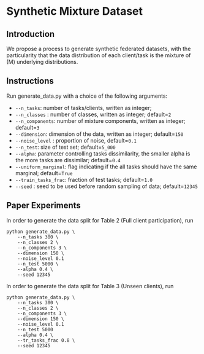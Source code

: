 # Synthetic Mixture Dataset

## Introduction
We propose a process to generate synthetic federated datasets,
with the particularity that the data distribution of each client/task is the mixture
of \(M\) underlying distributions.


## Instructions

Run generate_data.py with a choice of the following arguments:

- ```--n_tasks```: number of tasks/clients, written as integer;
- ```--n_classes``` : number of classes, written as integer; default=``2``
- ```--n_components```: number of mixture components, written as integer; default=``3``
- ```--dimension```: dimension of the data, written as integer; default=``150``
- ```--noise_level``` : proportion of noise, default=``0.1`` 
- ```--n_test```: size of test set; default=``5_000``
- ```--alpha```: parameter controlling tasks dissimilarity, the smaller alpha is the more tasks are dissimilar; 
  default=``0.4``
- ```--uniform_marginal```: flag indicating if the all tasks should have the same marginal; default=``True``
- ```--train_tasks_frac```: fraction of test tasks; default=``1.0``  
- ```--seed``` : seed to be used before random sampling of data; default=``12345``


## Paper Experiments

In order to generate the data split for Table 2 (Full client participation), run

```
python generate_data.py \
    --n_tasks 300 \
    --n_classes 2 \
    --n_components 3 \
    --dimension 150 \
    --noise_level 0.1
    --n_test 5000 \
    --alpha 0.4 \
    --seed 12345    
```

In order to generate the data split for Table 3 (Unseen clients), run

```
python generate_data.py \
    --n_tasks 300 \
    --n_classes 2 \
    --n_components 3 \
    --dimension 150 \
    --noise_level 0.1
    --n_test 5000 
    --alpha 0.4 \
    --tr_tasks_frac 0.8 \
    --seed 12345    
```
